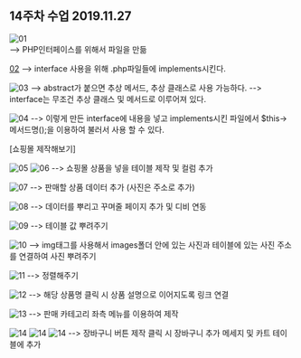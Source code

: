 ## 14주차 수업 2019.11.27

![01](./images/1.PNG)
<br>--> PHP인터페이스를 위해서 파일을 만듦

[02](./images/2.PNG)
--> interface 사용을 위해 .php파일들에 implements시킨다.

![03](./images/3.PNG)
--> abstract가 붙으면 추상 메서드, 추상 클래스로 사용 가능하다.
--> interface는 무조건 추상 클래스 및 메서드로 이루어져 있다.

![04](./images/4.PNG)
--> 이렇게 만든 interface에 내용을 넣고 implements시킨 파일에서 $this->메서드명();을 이용하여 불러서 사용 할 수 있다.

[쇼핑몰 제작해보기]

![05](./images/5.PNG)
![06](./images/6.PNG)
--> 쇼핑몰 상품을 넣을 테이블 제작 및 컬럼 추가

![07](./images/7.PNG)
--> 판매할 상품 데이터 추가 (사진은 주소로 추가)

![08](./images/8.PNG)
--> 데이터를 뿌리고 꾸며줄 페이지 추가 및 디비 연동

![09](./images/9.PNG)
--> 테이블 값 뿌려주기

![10](./images/10.PNG)
--> img태그를 사용해서 images폴더 안에 있는 사진과 테이블에 있는 사진 주소를 연결하여 사진 뿌려주기

![11](./images/11.PNG)
--> 정렬해주기

![12](./images/12.PNG)
--> 해당 상품명 클릭 시 상품 설명으로 이어지도록 링크 연결

![13](./images/13.PNG)
--> 판매 카테고리 좌측 메뉴를 이용하여 제작

![14](./images/14.PNG)
![14](./images/15.PNG)
![14](./images/16.PNG)
--> 장바구니 버튼 제작 클릭 시 장바구니 추가 메세지 및 카트 테이블에 추가